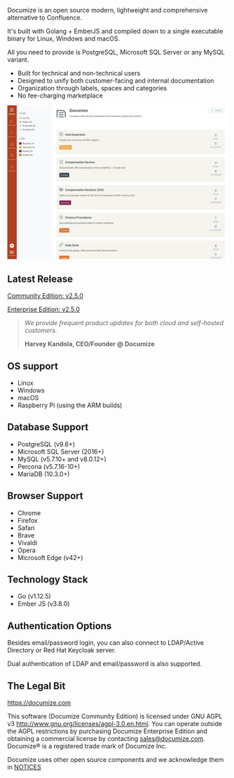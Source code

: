 Documize is an open source modern, lightweight and comprehensive alternative to Confluence.

It's built with Golang + EmberJS and compiled down to a single executable binary for Linux, Windows and macOS.

All you need to provide is PostgreSQL, Microsoft SQL Server or any MySQL variant.

- Built for technical and non-technical users
- Designed to unify both customer-facing and internal documentation
- Organization through labels, spaces and categories
- No fee-charging marketplace

![Documize](screenshot-1.png "Documize")

## Latest Release

[Community Edition: v2.5.0](https://github.com/documize/community/releases)

[Enterprise Edition: v2.5.0](https://www.documize.com/downloads)

> *We provide frequent product updates for both cloud and self-hosted customers.*
>
> **Harvey Kandola, CEO/Founder @ Documize**

## OS support

- Linux
- Windows
- macOS
- Raspberry Pi (using the ARM builds)

## Database Support

- PostgreSQL (v9.6+)
- Microsoft SQL Server (2016+)
- MySQL (v5.7.10+ and v8.0.12+)
- Percona (v5.7.16-10+)
- MariaDB (10.3.0+)

## Browser Support

- Chrome
- Firefox
- Safari
- Brave
- Vivaldi
- Opera
- Microsoft Edge (v42+)

## Technology Stack

- Go (v1.12.5)
- Ember JS (v3.8.0)

## Authentication Options

Besides email/password login, you can also connect to LDAP/Active Directory or Red Hat Keycloak server.

Dual authentication of LDAP and email/password is also supported.

## The Legal Bit

<https://documize.com>

This software (Documize Community Edition) is licensed under GNU AGPL v3 <http://www.gnu.org/licenses/agpl-3.0.en.html>. You can operate outside the AGPL restrictions by purchasing Documize Enterprise Edition and obtaining a commercial license by contacting <sales@documize.com>. Documize® is a registered trade mark of Documize Inc.

Documize uses other open source components and we acknowledge them in [NOTICES](NOTICES.md)
